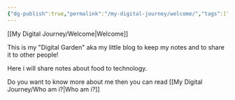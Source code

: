 ```yaml
---
{"dg-publish":true,"permalink":"/my-digital-journey/welcome/","tags":["gardenEntry"]}
---
```


[[My Digital Journey/Welcome\|Welcome]]

This is my "Digital Garden" aka my little blog to keep my notes and to share it to other people!

Here i will share notes about food to technology.

Do you want to know more about me then you can read [[My Digital Journey/Who am i?\|Who am i?]]


